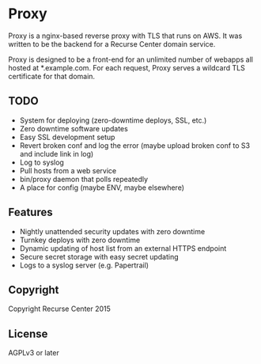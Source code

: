 # Proxy

Proxy is a nginx-based reverse proxy with TLS that runs on AWS. It was written to be the backend for a Recurse Center domain service.

Proxy is designed to be a front-end for an unlimited number of webapps all hosted at \*.example.com. For each request, Proxy serves a wildcard TLS certificate for that domain.

## TODO

- System for deploying (zero-downtime deploys, SSL, etc.)
- Zero downtime software updates
- Easy SSL development setup
- Revert broken conf and log the error (maybe upload broken conf to S3 and include link in log)
- Log to syslog
- Pull hosts from a web service
- bin/proxy daemon that polls repeatedly
- A place for config (maybe ENV, maybe elsewhere)

## Features

- Nightly unattended security updates with zero downtime
- Turnkey deploys with zero downtime
- Dynamic updating of host list from an external HTTPS endpoint
- Secure secret storage with easy secret updating
- Logs to a syslog server (e.g. Papertrail)

## Copyright

Copyright Recurse Center 2015

## License

AGPLv3 or later

